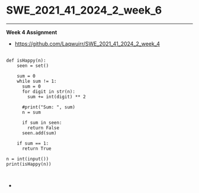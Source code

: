 # SWE_2021_41_2024_2_week_6
---
**Week 4 Assignment** 
* https://github.com/Laqwuirr/SWE_2021_41_2024_2_week_4
<pre>
  <code>
def isHappy(n):
    seen = set()

    sum = 0
    while sum != 1:
      sum = 0
      for digit in str(n):
        sum += int(digit) ** 2

      #print("Sum: ", sum)
      n = sum

      if sum in seen:
        return False
      seen.add(sum)

    if sum == 1:
      return True

n = int(input())
print(isHappy(n))

  </code>
</pre>
*
